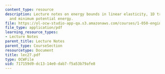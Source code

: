 ```yaml
---
content_type: resource
description: Lecture notes on energy bounds in linear elasticity, 1D truss system,
  and minimum potential energy.
file: https://ol-ocw-studio-app-qa.s3.amazonaws.com/courses/1-050-engineering-mechanics-i-fall-2007/717159d9dc1314e0dab7f5a53b79afe8_lec27.pdf
file_type: application/pdf
learning_resource_types:
- Lecture Notes
parent_title: Lecture Notes
parent_type: CourseSection
resourcetype: Document
title: lec27.pdf
type: OCWFile
uid: 717159d9-dc13-14e0-dab7-f5a53b79afe8
---
```

